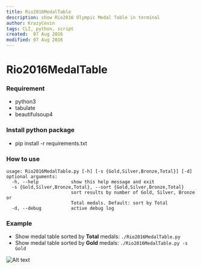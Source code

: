 ```yaml
---
title: Rio2016MedalTable
description: show Rio2016 Olympic Medal Table in terminal
author: KrazyCevin
tags: CLI, python, script
created:  07 Aug 2016
modified: 07 Aug 2016
---
```


Rio2016MedalTable
=================

### Requirement
* python3
* tabulate
* beautifulsoup4

### Install python package
* pip install -r requirements.txt

### How to use
```
usage: Rio2016MedalTable.py [-h] [-s {Gold,Silver,Bronze,Total}] [-d]
optional arguments:
  -h, --help            show this help message and exit
  -s {Gold,Silver,Bronze,Total}, --sort {Gold,Silver,Bronze,Total}
                        sort results by number of Gold, Silver, Bronze or
                        Total medals. Default: sort by Total
  -d, --debug           active debug log
 ```

### Example
* Show medal table sorted by **Total** medals:
```./Rio2016MedalTable.py```
* Show medal table sorted by **Gold** medals:
```./Rio2016MedalTable.py -s Gold```

![Alt text](https://github.com/KrazyCavin/Rio2016MedalTable/blob/master/MedalTable_Screenshot.png "Medal Table Screenshot")
